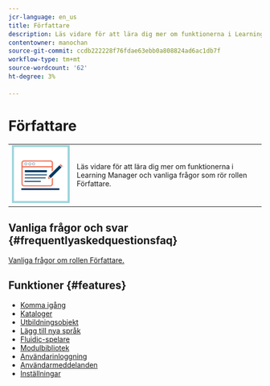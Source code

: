 ```yaml
---
jcr-language: en_us
title: Författare
description: Läs vidare för att lära dig mer om funktionerna i Learning Manager och vanliga frågor som rör rollen Författare.
contentowner: manochan
source-git-commit: ccdb222228f76fdae63ebb0a808824ad6ac1db7f
workflow-type: tm+mt
source-wordcount: '62'
ht-degree: 3%

---
```




# Författare

<table> 
 <tbody>
  <tr> 
   <td><img src="assets/authors2.png"></td> 
   <td><p>Läs vidare för att lära dig mer om funktionerna i Learning Manager och vanliga frågor som rör rollen Författare. </p></td> 
  </tr> 
 </tbody>
</table>

## Vanliga frågor och svar {#frequentlyaskedquestionsfaq}

[Vanliga frågor om rollen Författare.](authors/frequently-asked-questions-for-authors.md)

## Funktioner {#features}

* [Komma igång](authors/feature-summary/getting-started-author.md)
* [Kataloger](authors/feature-summary/catalogs.md)
* [Utbildningsobjekt](authors/feature-summary/courses.md)
* [Lägg till nya språk](authors/feature-summary/add-new-language-learning-objects.md)
* [Fluidic-spelare](authors/feature-summary/fluidic-player.md)
* [Modulbibliotek](authors/feature-summary/module-library.md)
* [Användarinloggning](authors/feature-summary/user-login.md)
* [Användarmeddelanden](authors/feature-summary/user-notifications.md)
* [Inställningar](authors/feature-summary/settings.md)

